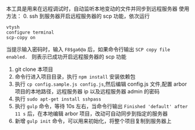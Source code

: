 本工具是用来在远程调试时，自动监听本地变动的文件并同步到远程服务器
使用方法：
0. ssh 到服务器开启远程服务器的 scp 功能，依次运行
```
vtysh
configure terminal
scp-copy on
```
当提示输入密码时，输入 `F8$ga6@a` 后，如果命令行输出 `SCP copy file enabled. ` 则表示已成功开启远程服务器的 scp 功能
1. git clone 本项目
2. 命令行进入项目目录，执行 `npm install` 安装依赖包
3. 执行 `cp config.sample.js config.js`,然后编辑 config.js 文件,配置 arbor 项目的本地路径，远程服务器 ip 以及远程服务器 admin 的密码
4. 执行 `sudo apt-get install sshpass`
5. 执行 `gulp` 命令，等待 10s 左右，当命令行输出 `Finished 'default' after 11 s` 后，在本地编辑 arbor 项目，改动可自动同步到指定的服务器
6. 新增 `gulp init` 命令，可以用来初始化，将整个项目复制到服务器上